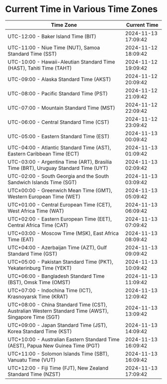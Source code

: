 # Current Time in Various Time Zones

| Time Zone | Current Time |
|-----------|--------------|
| UTC-12:00 - Baker Island Time (BIT) | 2024-11-13 17:09:42 |
| UTC-11:00 - Niue Time (NUT), Samoa Standard Time (SST) | 2024-11-12 18:09:42 |
| UTC-10:00 - Hawaii-Aleutian Standard Time (HAST), Tahiti Time (TAHT) | 2024-11-12 19:09:42 |
| UTC-09:00 - Alaska Standard Time (AKST) | 2024-11-12 20:09:42 |
| UTC-08:00 - Pacific Standard Time (PST) | 2024-11-12 21:09:42 |
| UTC-07:00 - Mountain Standard Time (MST) | 2024-11-12 22:09:42 |
| UTC-06:00 - Central Standard Time (CST) | 2024-11-12 23:09:42 |
| UTC-05:00 - Eastern Standard Time (EST) | 2024-11-13 00:09:42 |
| UTC-04:00 - Atlantic Standard Time (AST), Eastern Caribbean Time (ECT) | 2024-11-13 01:09:42 |
| UTC-03:00 - Argentina Time (ART), Brasília Time (BRT), Uruguay Standard Time (UYT) | 2024-11-13 02:09:42 |
| UTC-02:00 - South Georgia and the South Sandwich Islands Time (SGT) | 2024-11-13 03:09:42 |
| UTC±00:00 - Greenwich Mean Time (GMT), Western European Time (WET) | 2024-11-13 05:09:42 |
| UTC+01:00 - Central European Time (CET), West Africa Time (WAT) | 2024-11-13 06:09:42 |
| UTC+02:00 - Eastern European Time (EET), Central Africa Time (CAT) | 2024-11-13 07:09:42 |
| UTC+03:00 - Moscow Time (MSK), East Africa Time (EAT) | 2024-11-13 08:09:42 |
| UTC+04:00 - Azerbaijan Time (AZT), Gulf Standard Time (GST) | 2024-11-13 09:09:42 |
| UTC+05:00 - Pakistan Standard Time (PKT), Yekaterinburg Time (YEKT) | 2024-11-13 10:09:42 |
| UTC+06:00 - Bangladesh Standard Time (BST), Omsk Time (OMST) | 2024-11-13 11:09:42 |
| UTC+07:00 - Indochina Time (ICT), Krasnoyarsk Time (KRAT) | 2024-11-13 12:09:42 |
| UTC+08:00 - China Standard Time (CST), Australian Western Standard Time (AWST), Singapore Time (SGT) | 2024-11-13 13:09:42 |
| UTC+09:00 - Japan Standard Time (JST), Korea Standard Time (KST) | 2024-11-13 14:09:42 |
| UTC+10:00 - Australian Eastern Standard Time (AEST), Papua New Guinea Time (PGT) | 2024-11-13 16:09:42 |
| UTC+11:00 - Solomon Islands Time (SBT), Vanuatu Time (VUT) | 2024-11-13 16:09:42 |
| UTC+12:00 - Fiji Time (FJT), New Zealand Standard Time (NZST) | 2024-11-13 17:09:42 |
